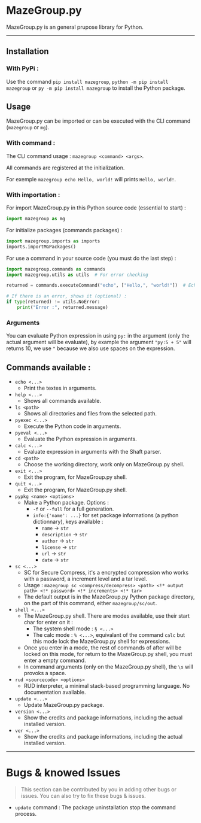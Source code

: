# MazeGroup.py
MazeGroup.py is an general prupose library for Python.

---

## Installation

### With PyPi :

Use the command `pip install mazegroup`, `python -m pip install mazegroup` or `py -m pip install mazegroup` to install the Python package.

## Usage

MazeGroup.py can be imported or can be executed with the CLI command (`mazegroup` or `mg`).

### With command :

The CLI command usage : `mazegroup <command> <args>`.

All commands are registered at the initialization.

For exemple `mazegroup echo Hello, world!` will prints `Hello, world!`.

### With importation :

For import MazeGroup.py in this Python source code (essential to start) :
```py
import mazegroup as mg
```

For initialize packages (commands packages) :
```py
import mazegroup.imports as imports
imports.importMGPackages()
```

For use a command in your source code (you must do the last step) :
```py
import mazegroup.commands as commands
import mazegroup.utils as utils  # For error checking

returned = commands.executeCommand("echo", ["Hello,", "world!"])  # Echo "Hello, world!" by example

# If there is an error, shows it (optional) :
if type(returned) != utils.NoError:
	print("Error :", returned.message)
```

### Arguments

You can evaluate Python expression in using `py:` in the argument (only the actual argument will be evaluate), by example the argument `"py:5 + 5"` will returns 10, we use `"` because we also use spaces on the expression.

## Commands available :

- `echo <...>`
	- Print the textes in arguments.
- `help <...>`
	- Shows all commands available.
- `ls <path>`
	- Shows all directories and files from the selected path.
- `pyexec <...>`
	- Execute the Python code in arguments.
- `pyeval <...>`
	- Evaluate the Python expression in arguments.
- `calc <...>`
	- Evaluate expression in arguments with the Shaft parser.
- `cd <path>`
	- Choose the working directory, work only on MazeGroup.py shell.
- `exit <...>`
	- Exit the program, for MazeGroup.py shell.
- `quit <...>`
	- Exit the program, for MazeGroup.py shell.
- `pypkg <name> <options>`
	- Make a Python package. Options :
		- `-f` or `--full` for a full generation.
		- `info:{'name': ...}` for set package informations (a python dictionnary), keys available :
			- `name` -> `str`
			- `description` -> `str`
			- `author` -> `str`
			- `license` -> `str`
			- `url` -> `str`
			- `date` -> `str`
- `sc <...>`
	- SC for Secure Compress, it's a encrypted compression who works with a password, a increment level and a tar level.
	- Usage : `mazegroup sc <compress/decompress> <path> <!* output path> <!* password> <!* increments> <!* tar>`
	- The default output is in the MazeGroup.py Python package directory, on the part of this command, either `mazegroup/sc/out`.
- `shell <...>`
	- The MazeGroup.py shell. There are modes available, use their start char for enter on it :
		- The system shell mode : `§ <...>`
		- The calc mode : `% <...>`, equivalant of the command `calc` but this mode lock the MazeGroup.py shell for expressions.
	- Once you enter in a mode, the rest of commands of after will be locked on this mode, for return to the MazeGroup.py shell, you must enter a empty command.
	- In command arguments (only on the MazeGroup.py shell), the `\s` will provoks a space.
- `rud <sourcecode> <options>`
	- RUD interpreter, a minimal stack-based programming language. No documentation available.
- `update <...>`
  	- Update MazeGroup.py package.
- `version <...>`
	- Show the credits and package informations, including the actual installed version.
- `ver <...>`
	- Show the credits and package informations, including the actual installed version.

---

# Bugs & knowed Issues

> This section can be contributed by you in adding other bugs or issues. You can also try to fix these bugs & issues.

- `update` command : The package uninstallation stop the command process.
